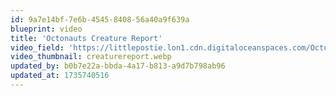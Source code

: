```yaml
---
id: 9a7e14bf-7e6b-4545-8408-56a40a9f639a
blueprint: video
title: 'Octonauts Creature Report'
video_field: 'https://littlepostie.lon1.cdn.digitaloceanspaces.com/Octonauts%20Creature%20Report%20-%20Octopus.mp4'
video_thumbnail: creaturereport.webp
updated_by: b0b7e22a-bbda-4a17-b813-a9d7b798ab96
updated_at: 1735740516
---
```

